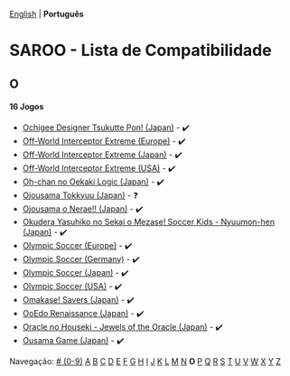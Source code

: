 [English](../en-us/O.md) | **Português**

# SAROO - Lista de Compatibilidade

## O

#### 16 Jogos

- [Ochigee Designer Tsukutte Pon! (Japan)](../../../Regions/Retails/Japan/T-9108G/01/README.md) - :heavy_check_mark:
- [Off-World Interceptor Extreme (Europe)](../../../Regions/Retails/Europe/T-15908H40/01/README.md) - :heavy_check_mark:
- [Off-World Interceptor Extreme (Japan)](../../../Regions/Retails/Japan/T-15901G/01/README.md) - :heavy_check_mark:
- [Off-World Interceptor Extreme (USA)](../../../Regions/Retails/USA/T-15908H/01/README.md) - :heavy_check_mark:
- [Oh-chan no Oekaki Logic (Japan)](../../../Regions/Retails/Japan/T-1508G/01/README.md) - :heavy_check_mark:
- [Ojousama Tokkyuu (Japan)](../../../Regions/Retails/Japan/T-27803G/01/README.md) - :question:
- [Ojousama o Nerae!! (Japan)](../../../Regions/Retails/Japan/T-38101G/01/README.md) - :heavy_check_mark:
- [Okudera Yasuhiko no Sekai o Mezase! Soccer Kids - Nyuumon-hen (Japan)](../../../Regions/Retails/Japan/T-26001G/01/README.md) - :heavy_check_mark:
- [Olympic Soccer (Europe)](../../../Regions/Retails/Europe/T-07904H50/01/README.md) - :heavy_check_mark:
- [Olympic Soccer (Germany)](../../../Regions/Retails/Germany/T-07904H18/01/README.md) - :heavy_check_mark:
- [Olympic Soccer (Japan)](../../../Regions/Retails/Japan/T-7304G/01/README.md) - :heavy_check_mark:
- [Olympic Soccer (USA)](../../../Regions/Retails/USA/T-07904H/01/README.md) - :heavy_check_mark:
- [Omakase! Savers (Japan)](../../../Regions/Retails/Japan/GS-9030/01/README.md) - :heavy_check_mark:
- [OoEdo Renaissance (Japan)](../../../Regions/Retails/Japan/T-9104G/01/README.md) - :heavy_check_mark:
- [Oracle no Houseki - Jewels of the Oracle (Japan)](../../../Regions/Retails/Japan/T-1511G/01/README.md) - :heavy_check_mark:
- [Ousama Game (Japan)](../../../Regions/Retails/Japan/T-21904G/01/README.md) - :heavy_check_mark:

Navegação:
[# (0-9)](./09.md) [A](./A.md) [B](./B.md) [C](./C.md) [D](./D.md) [E](./E.md) [F](./F.md) [G](./G.md) [H](./H.md) [I](./I.md) [J](./J.md) [K](./K.md) [L](./L.md) [M](./M.md) [N](./N.md) **O** [P](./P.md) [Q](./Q.md) [R](./R.md) [S](./S.md) [T](./T.md) [U](./U.md) [V](./V.md) [W](./W.md) [X](./X.md) [Y](./Y.md) [Z](./Z.md)
